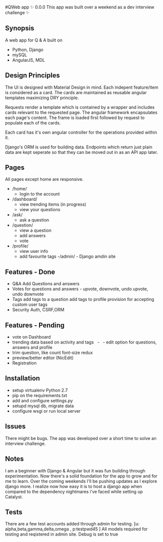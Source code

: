 #QWeb app
:sparkles: 0.0.0 This app was built over a weekend as a dev interview challenge :sparkles:

## Synopsis
  
  A web app for Q & A built on 
  - Python, Django
  - mySQL
  - AngularJS, MDL
  
## Design Principles
  The UI is designed with Material Design in mind. Each indepent feature/item is considered as a card.
  The cards are maintained as reusable angular templates maximizing DRY principle.
  
  Requests render a template which is contained by a wrapper and includes cards relevant to the requested page.
  The angular framework encapsulates each page's content. The frame is loaded first followed by request to populate each of the cards.
  
  Each card has it's own angular controller for the operations provided within it.
  
  Django's ORM is used for building data.
  Endpoints which return just plain data are kept seperate so that they can be moved out in  as an API app later.
    
## Pages
  All pages except home are responsive. 
  - /home/
    - login to the account    
  - /dashboard/
    - view trending items (in progress)
    - view your questions    
  - /ask/
    - ask a question
  - /question/
    - view a question
    - add answers
    - vote
  - /profile/
    - view user info
    - add favourite tags
  -/admin/ - Django amdin site  
 
## Features - Done
  - Q&A
    Add Questions and answers
  - Votes
    for questions and answers - upvote, downvote, undo upvote, undo downvote
  - Tags
    add tags to a question
    add tags to profile
    provision for accepting custom user tags
  - Security
    Auth, CSRF,ORM
 
## Features - Pending
   - vote on Dashboard
   - trending data based on activity and tags   - 
   - edit option for questions, answers and profile
   - trim question, like count font-size redux
   - preview/better editor (NicEdit)
   - Registration
    
## Installation
  - setup virtualenv Python 2.7
  - pip on the requirements.txt
  - add and configure settings.py
  - setupd mysql db, migrate data
  - configure wsgi or run local server
  
## Issues
   There might be bugs. The app was developed over a short time to solve an interview challenge.
   
## Notes
  I am a beginner with Django & Angular but it was fun building through experimentation. Now there's a solid foundation for the app to grow and for me to learn. Over the coming weekends I'll be pushing updates as I explore django more. 
  I realize now how easy it is to host a django app when compared to the dependency nightmares i've faced while setting up Catalyst.
  

## Tests
There are a few test accounts added through admin for testing. [u: alpha,beta,gamma,delta,omega , p:testpwd45 ]
All models required for testing and reqistered in admin site.
Debug is set to true




